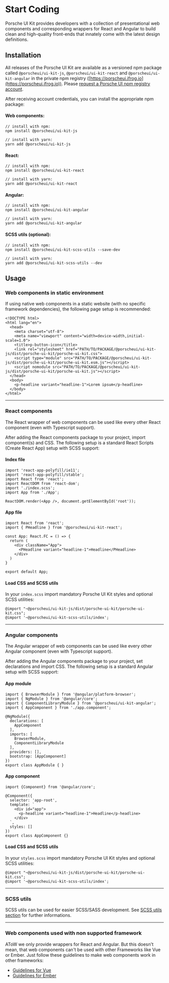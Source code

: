 # Start Coding

Porsche UI Kit provides developers with a collection of presentational web components and corresponding wrappers for React and Angular to build clean and high-quality front-ends that innately come with the latest design definitions.

## Installation

All releases of the Porsche UI Kit are available as a versioned npm package called `@porscheui/ui-kit-js`, `@porscheui/ui-kit-react` and `@porscheui/ui-kit-angular` in the private npm registry ([https://porscheui.jfrog.io](https://porscheui.jfrog.io)). Please [request a Porsche UI npm registry account](http://eepurl.com/gnOIXD).  

After receiving account credentials, you can install the appropriate npm package:

#### Web components:
``` 
// install with npm:
npm install @porscheui/ui-kit-js

// install with yarn:
yarn add @porscheui/ui-kit-js
```

#### React:
``` 
// install with npm:
npm install @porscheui/ui-kit-react

// install with yarn:
yarn add @porscheui/ui-kit-react
```

#### Angular:
``` 
// install with npm:
npm install @porscheui/ui-kit-angular

// install with yarn:
yarn add @porscheui/ui-kit-angular
```

#### SCSS utils (optional):
``` 
// install with npm:
npm install @porscheui/ui-kit-scss-utils --save-dev

// install with yarn:
yarn add @porscheui/ui-kit-scss-utils --dev
``` 

## Usage

### Web components in static environment

If using native web components in a static website (with no specific framework dependencies), the following page setup is recommended:

``` 
<!DOCTYPE html>
<html lang="en">
  <head>
    <meta charset="utf-8">
    <meta name="viewport" content="width=device-width,initial-scale=1.0">
    <title>p-button-icon</title>
    <link rel="stylesheet" href="PATH/TO/PACKAGE/@porscheui/ui-kit-js/dist/porsche-ui-kit/porsche-ui-kit.css">
    <script type="module" src="PATH/TO/PACKAGE/@porscheui/ui-kit-js/dist/porsche-ui-kit/porsche-ui-kit.esm.js"></script>
    <script nomodule src="PATH/TO/PACKAGE/@porscheui/ui-kit-js/dist/porsche-ui-kit/porsche-ui-kit.js"></script>
  </head>
  <body>
    <p-headline variant="headline-1">Lorem ipsum</p-headline>
  </body>
</html>
``` 

--- 

### React components

The React wrapper of web components can be used like every other React component (even with Typescript support). 

After adding the React components package to your project, import component(s) and CSS.
The following setup is a standard React Scripts (Create React App) setup with SCSS support:

#### Index file
``` 
import 'react-app-polyfill/ie11';
import 'react-app-polyfill/stable';
import React from 'react';
import ReactDOM from 'react-dom';
import './index.scss';
import App from './App';

ReactDOM.render(<App />, document.getElementById('root'));

``` 

#### App file
``` 
import React from 'react';
import { PHeadline } from '@porscheui/ui-kit-react';

const App: React.FC = () => {
  return (
    <div className="App">
      <PHeadline variant="headline-1">Headline</PHeadline>
    </div>
  )
}

export default App;
``` 

#### Load CSS and SCSS utils
In your `index.scss` import mandatory Porsche UI Kit styles and optional SCSS utilities:

``` 
@import "~@porscheui/ui-kit-js/dist/porsche-ui-kit/porsche-ui-kit.css";
@import '~@porscheui/ui-kit-scss-utils/index';
``` 

--- 

### Angular components

The Angular wrapper of web components can be used like every other Angular component (even with Typescript support). 

After adding the Angular components package to your project, set declarations and import CSS. 
The following setup is a standard Angular setup with SCSS support:

#### App module
``` 
import { BrowserModule } from '@angular/platform-browser';
import { NgModule } from '@angular/core';
import { ComponentLibraryModule } from '@porscheui/ui-kit-angular';
import { AppComponent } from './app.component';

@NgModule({
  declarations: [
    AppComponent
  ],
  imports: [
    BrowserModule,
    ComponentLibraryModule
  ],
  providers: [],
  bootstrap: [AppComponent]
})
export class AppModule { }

``` 

#### App component
``` 
import {Component} from '@angular/core';

@Component({
  selector: 'app-root',
  template: `
    <div id="app">
      <p-headline variant="headline-1">Headline</p-headline>
    </div>
  `,
  styles: []
})
export class AppComponent {}
``` 

#### Load CSS and SCSS utils
In your `styles.scss` import mandatory Porsche UI Kit styles and optional SCSS utilities:

``` 
@import "~@porscheui/ui-kit-js/dist/porsche-ui-kit/porsche-ui-kit.css";
@import '~@porscheui/ui-kit-scss-utils/index';
``` 

--- 

### SCSS utils

SCSS utils can be used for easier SCSS/SASS development. See [SCSS utils section](#/web/scss-utils/introduction) for further informations.

--- 

### Web components used with non supported framework

AToW we only provide wrappers for React and Angular. But this doesn't mean, that web components can't be used with other Frameworks like Vue or Ember. Just follow these guidelines to make web components work in other frameworks:

- [Guidelines for Vue](https://stenciljs.com/docs/vue)
- [Guidelines for Ember](https://stenciljs.com/docs/ember)
